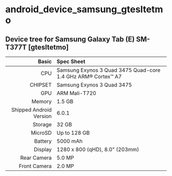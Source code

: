# android_device_samsung_gtesltetmo

## Device tree for Samsung Galaxy Tab (E) SM-T377T [gtesltetmo]

Basic   | Spec Sheet
-------:|:-------------------------
CPU     | Samsung Exynos 3 Quad 3475 Quad-core 1.4 GHz ARM® Cortex™ A7
CHIPSET | Samsung Exynos 3 Quad 3475
GPU     | ARM Mali-T720
Memory  | 1.5 GB
Shipped Android Version | 6.0.1
Storage | 32 GB
MicroSD | Up to 128 GB
Battery | 5000 mAh
Display | 1280 x 800 (qHD), 8.0" (203mm)
Rear Camera  | 5.0 MP
Front Camera | 2.0 MP

